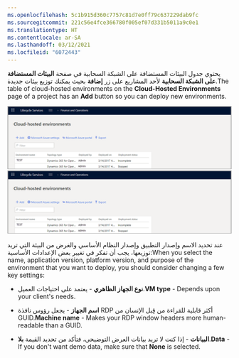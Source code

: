 ```yaml
---
ms.openlocfilehash: 5c1b915d360c7757c81d7e0ff79c637229dab9fc
ms.sourcegitcommit: 221c56e4fce366780f005ef07d331b5011a9c0e1
ms.translationtype: HT
ms.contentlocale: ar-SA
ms.lasthandoff: 03/12/2021
ms.locfileid: "6072443"
---
```



<span data-ttu-id="f782f-101">يحتوي جدول البيئات المستضافة على الشبكة السحابية في صفحة **البيئات المستضافة على الشبكة السحابية** لأحد المشاريع على زر **إضافة** بحيث يمكنك توزيع بيئات جديدة.</span><span class="sxs-lookup"><span data-stu-id="f782f-101">The table of cloud-hosted environments on the **Cloud-Hosted Environments** page of a project has an **Add** button so you can deploy new environments.</span></span> 

<span data-ttu-id="f782f-102">[ ![لقطة شاشة لصفحة "البيئات المستضافة على الشبكة السحابية".](../media/cloud-1.png) ](../media/cloud-1.png#lightbox)</span><span class="sxs-lookup"><span data-stu-id="f782f-102">[ ![ Screenshot of the cloud-Hosted Environments page.](../media/cloud-1.png) ](../media/cloud-1.png#lightbox)</span></span>


<span data-ttu-id="f782f-103">عند تحديد الاسم وإصدار التطبيق وإصدار النظام الأساسي والغرض من البيئة التي تريد توزيعها، يجب أن تفكر في تغيير بعض الإعدادات الأساسية:</span><span class="sxs-lookup"><span data-stu-id="f782f-103">When you select the name, application version, platform version, and purpose of the environment that you want to deploy, you should consider changing a few key settings:</span></span>

-   <span data-ttu-id="f782f-104">**نوع الجهاز الظاهري** - يعتمد على احتياجات العميل.</span><span class="sxs-lookup"><span data-stu-id="f782f-104">**VM type** - Depends upon your client's needs.</span></span>

-   <span data-ttu-id="f782f-105">**اسم الجهاز** - يجعل رؤوس نافذة RDP أكثر قابلية للقراءة من قِبل الإنسان من GUID.</span><span class="sxs-lookup"><span data-stu-id="f782f-105">**Machine name** - Makes your RDP window headers more human-readable than a GUID.</span></span>

-   <span data-ttu-id="f782f-106">**البيانات** - إذا كنت لا تريد بيانات العرض التوضيحي، فتأكد من تحديد القيمة **بلا**.</span><span class="sxs-lookup"><span data-stu-id="f782f-106">**Data** - If you don't want demo data, make sure that **None** is selected.</span></span>
